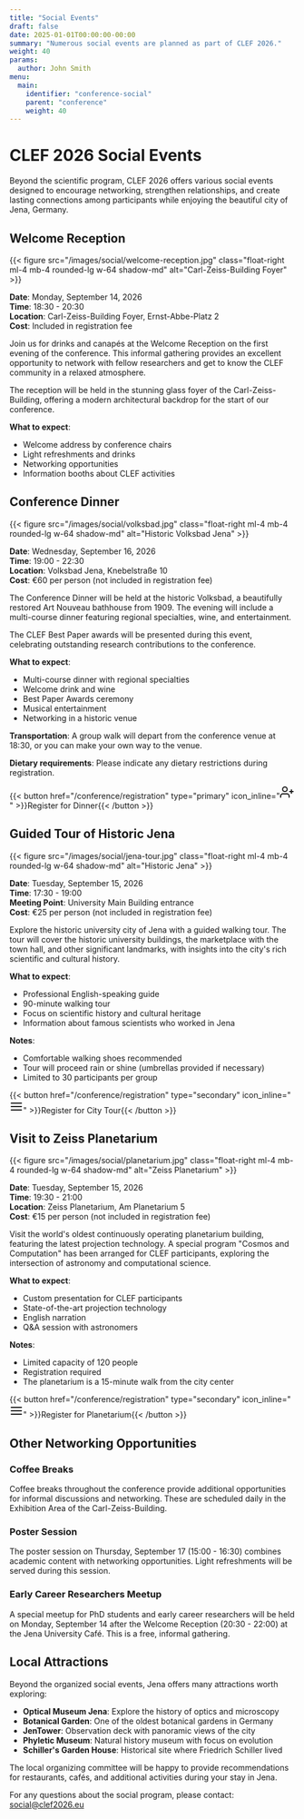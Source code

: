 ```yaml
---
title: "Social Events"
draft: false
date: 2025-01-01T00:00:00-00:00
summary: "Numerous social events are planned as part of CLEF 2026."
weight: 40
params:
  author: John Smith
menu:
  main:
    identifier: "conference-social"
    parent: "conference"
    weight: 40
---
```


# CLEF 2026 Social Events

Beyond the scientific program, CLEF 2026 offers various social events designed to encourage networking, strengthen relationships, and create lasting connections among participants while enjoying the beautiful city of Jena, Germany.

## Welcome Reception

{{< figure src="/images/social/welcome-reception.jpg" class="float-right ml-4 mb-4 rounded-lg w-64 shadow-md" alt="Carl-Zeiss-Building Foyer" >}}

**Date**: Monday, September 14, 2026  
**Time**: 18:30 - 20:30  
**Location**: Carl-Zeiss-Building Foyer, Ernst-Abbe-Platz 2  
**Cost**: Included in registration fee

Join us for drinks and canapés at the Welcome Reception on the first evening of the conference. This informal gathering provides an excellent opportunity to network with fellow researchers and get to know the CLEF community in a relaxed atmosphere.

The reception will be held in the stunning glass foyer of the Carl-Zeiss-Building, offering a modern architectural backdrop for the start of our conference.

**What to expect**:
- Welcome address by conference chairs
- Light refreshments and drinks
- Networking opportunities
- Information booths about CLEF activities

## Conference Dinner

{{< figure src="/images/social/volksbad.jpg" class="float-right ml-4 mb-4 rounded-lg w-64 shadow-md" alt="Historic Volksbad Jena" >}}

**Date**: Wednesday, September 16, 2026  
**Time**: 19:00 - 22:30  
**Location**: Volksbad Jena, Knebelstraße 10  
**Cost**: €60 per person (not included in registration fee)

The Conference Dinner will be held at the historic Volksbad, a beautifully restored Art Nouveau bathhouse from 1909. The evening will include a multi-course dinner featuring regional specialties, wine, and entertainment.

The CLEF Best Paper awards will be presented during this event, celebrating outstanding research contributions to the conference.

**What to expect**:
- Multi-course dinner with regional specialties
- Welcome drink and wine
- Best Paper Awards ceremony
- Musical entertainment
- Networking in a historic venue

**Transportation**: A group walk will depart from the conference venue at 18:30, or you can make your own way to the venue.

**Dietary requirements**: Please indicate any dietary restrictions during registration.

{{< button href="/conference/registration" type="primary" icon_inline="<svg xmlns='http://www.w3.org/2000/svg' width='24' height='24' viewBox='0 0 24 24' fill='none' stroke='currentColor' stroke-width='2' stroke-linecap='round' stroke-linejoin='round'><path d='M16 21v-2a4 4 0 0 0-4-4H5a4 4 0 0 0-4 4v2'></path><circle cx='8.5' cy='7' r='4'></circle><line x1='20' y1='8' x2='20' y2='14'></line><line x1='23' y1='11' x2='17' y2='11'></line></svg>" >}}Register for Dinner{{< /button >}}

## Guided Tour of Historic Jena

{{< figure src="/images/social/jena-tour.jpg" class="float-right ml-4 mb-4 rounded-lg w-64 shadow-md" alt="Historic Jena" >}}

**Date**: Tuesday, September 15, 2026  
**Time**: 17:30 - 19:00  
**Meeting Point**: University Main Building entrance  
**Cost**: €25 per person (not included in registration fee)

Explore the historic university city of Jena with a guided walking tour. The tour will cover the historic university buildings, the marketplace with the town hall, and other significant landmarks, with insights into the city's rich scientific and cultural history.

**What to expect**:
- Professional English-speaking guide
- 90-minute walking tour
- Focus on scientific history and cultural heritage
- Information about famous scientists who worked in Jena

**Notes**: 
- Comfortable walking shoes recommended
- Tour will proceed rain or shine (umbrellas provided if necessary)
- Limited to 30 participants per group

{{< button href="/conference/registration" type="secondary" icon_inline="<svg xmlns='http://www.w3.org/2000/svg' width='24' height='24' viewBox='0 0 24 24' fill='none' stroke='currentColor' stroke-width='2' stroke-linecap='round' stroke-linejoin='round'><path d='M3 12h18M3 6h18M3 18h18'></path></svg>" >}}Register for City Tour{{< /button >}}

## Visit to Zeiss Planetarium

{{< figure src="/images/social/planetarium.jpg" class="float-right ml-4 mb-4 rounded-lg w-64 shadow-md" alt="Zeiss Planetarium" >}}

**Date**: Tuesday, September 15, 2026  
**Time**: 19:30 - 21:00  
**Location**: Zeiss Planetarium, Am Planetarium 5  
**Cost**: €15 per person (not included in registration fee)

Visit the world's oldest continuously operating planetarium building, featuring the latest projection technology. A special program "Cosmos and Computation" has been arranged for CLEF participants, exploring the intersection of astronomy and computational science.

**What to expect**:
- Custom presentation for CLEF participants
- State-of-the-art projection technology
- English narration
- Q&A session with astronomers

**Notes**:
- Limited capacity of 120 people
- Registration required
- The planetarium is a 15-minute walk from the city center

{{< button href="/conference/registration" type="secondary" icon_inline="<svg xmlns='http://www.w3.org/2000/svg' width='24' height='24' viewBox='0 0 24 24' fill='none' stroke='currentColor' stroke-width='2' stroke-linecap='round' stroke-linejoin='round'><path d='M3 12h18M3 6h18M3 18h18'></path></svg>" >}}Register for Planetarium{{< /button >}}

## Other Networking Opportunities

### Coffee Breaks
Coffee breaks throughout the conference provide additional opportunities for informal discussions and networking. These are scheduled daily in the Exhibition Area of the Carl-Zeiss-Building.

### Poster Session
The poster session on Thursday, September 17 (15:00 - 16:30) combines academic content with networking opportunities. Light refreshments will be served during this session.

### Early Career Researchers Meetup
A special meetup for PhD students and early career researchers will be held on Monday, September 14 after the Welcome Reception (20:30 - 22:00) at the Jena University Café. This is a free, informal gathering.

## Local Attractions

Beyond the organized social events, Jena offers many attractions worth exploring:

- **Optical Museum Jena**: Explore the history of optics and microscopy
- **Botanical Garden**: One of the oldest botanical gardens in Germany
- **JenTower**: Observation deck with panoramic views of the city
- **Phyletic Museum**: Natural history museum with focus on evolution
- **Schiller's Garden House**: Historical site where Friedrich Schiller lived

The local organizing committee will be happy to provide recommendations for restaurants, cafés, and additional activities during your stay in Jena.

For any questions about the social program, please contact: [social@clef2026.eu](mailto:social@clef2026.eu)